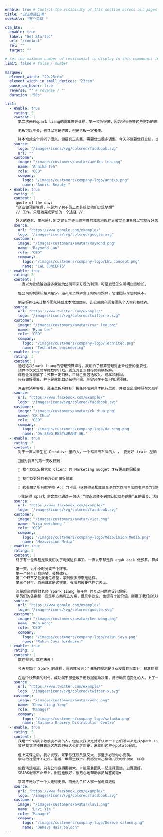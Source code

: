 ```yaml
---
enable: true # Control the visibility of this section across all pages where it is used
title: "见证卓越口碑"
subtitle: "客户见证 "

cta_btn:
  enable: true
  label: "Get Started"
  url: "/contact"
  rel: ""
  target: ""

# Set the maximum number of testimonial to display in this component instance
limit: false # false / number

marquee:
  element_width: "29.25rem"
  element_width_in_small_devices: "23rem"
  pause_on_hover: true
  reverse: "" # reverse / ""
  duration: "50s"

list:
  - enable: true
    rating: 5
    content: |
      第二次来到spark liang的预算管理课程，第一次听很蒙，因为很少去管这些财务的东西，一直在想怎么做好服务，提升业绩、培养更多的人，但却忘了一个非常重要的东西！【预算管理】。

      老板可以不会，也可以不是你做，但是老板一定要懂。

      降本增效这个词听了很久，但要真正实践，需要做出很多调整。今天不但要做好业绩，也要好好的做预算管理，让每一分钱发挥它最大的价值花，这个课程非常棒！谢谢spark liang
    source:
      logo: "/images/icons/svg/colored/facebook.svg"
      url: ""
    customer:
      image: "/images/customers/avatar/annika teh.png"
      name: "Annika Teh"
      role: "CEO"
      company:
        logo: "/images/customers/company-logo/anniks.png"
        name: "Anniks Beauty "
  - enable: true
    rating: 5
    content: |
     quote of the day:
     “企业做预算管理，不是为了榨干员工而是帮助他们实现梦想”
     // 工作，只是她完成梦想的一个途径 //

     好大的迭代、果然是2.0!之前上完还半懂不懂的难落地现在思绪完全清晰可以完整设好落地!
    source:
      url: "https://www.google.com/example/"
      logo: "/images/icons/svg/colored/google.svg"
    customer:
      image: "/images/customers/avatar/Raymond.png"
      name: "Raymond Lau"
      role: "CEO"
      company:
        logo: "/images/customers/company-logo/LWL concept.png"
        name: "LWL CONCEPTS"
  - enable: true
    rating: 5
    content: |
      一直以为业绩越做越多就能为公司带来可观的利润，可是发现怎么明明业绩增长，
      
      但公司的利润却越来越少。这次来上课学会了如何用预算，管理团队来控制成本。
      
      制定好KPI来让整个团队降低成本增加效率。让公司的利润和团队个人的利益挂钩。
    source:
      url: "https://www.twitter.com/example/"
      logo: "/images/icons/svg/colored/twitter-x.svg"
    customer:
      image: "/images/customers/avatar/ryan lee.png"
      name: "Ryan Lee"
      role: "CEO"
      company:
        logo: "/images/customers/company-logo/Technitec.png"
        name: "Technitec engineering"
  - enable: true
    rating: 5
    content: |
      通过这次Spark Liang的管理预算课程，我明白了预算管理对企业经营的重要性。
      预算不仅仅是简单的数字计划，更是对企业目标的明确拆解。
      课程让我理解了：预算＝定目标，目标主要包括收入、成本和利润。
      只有做好预算，并不是就能自动获得利润，关键还在于如何管理预算。
      
      真正的预算管理，是通过拆解目标，把任务落到具体执行层面，并结合合理的薪酬奖励机制，激励团队主动达成结果。这次学习让我意识到，利润是管理出来的，未来我会更加重视预算管理，通过科学的目标拆解和有效的激励措施，带领团队一起拿结果，创造更好的业绩
    source:
      url: "https://www.facebook.com/example/"
      logo: "/images/icons/svg/colored/facebook.svg"
    customer:
      image: "/images/customers/avatar/ck chua.png"
      name: "CK Chua"
      role: "CEO"
      company:
        logo: "/images/customers/company-logo/da seng.png"
        name: "DA SENG RESTAURANT SB."
  - enable: true
    rating: 5
    content: |
      对于一直以来生在 Creative 里的人，一个常常用右脑的人 ， 要好好 train 左脑 思考和分析 真的需要时间和训练 不然一两天就会突然变神仙的 hahaha 但是我不会说我不会，我会说 我会学 
      
      💪因为我真的第一天收获到：

      💎 我可以怎么最大化 Client 的 Marketing Budget 才有更高的回报率

      💎 我可以更好的去为公司做好预算

      💎 我看懂了所有数字和 Acc 的术语（我觉得会把这些复杂的东西简单化的老师真的很厉害 也很用心 
      
      ✨我记得 spark 的文章也说过一句话：“你永远赚不到你认知以外的钱”真的很棒，活到老学到老～
    source:
      url: "https://www.facebook.com/example/"
      logo: "/images/icons/svg/colored/facebook.svg"
    customer:
      image: "/images/customers/avatar/vica.png"
      name: "Vica_weicheng "
      role: "CEO"
      company:
        logo: "/images/customers/company-logo/Mezovision Media.png"
        name: "Mezovision Media"
  - enable: true
    rating: 5
    content: |
     终于有一堂课程是教我们关于利润这件事了。一直以来都是靠 agak agak 做预算，算成本，设目标，想策略。
     
     第一天，九个小时分成三个环节。
     第一个环节让我绝望，会想改行。
     第二个环节又让我看见希望，学到很多原来是这样。
     第三个环节。原来成本是这样算，有限的钱要花在刀刃上。
     
     流量超高的理财老师 Spark Liang 张开亮 的互动问题也设计超好。
     学员们的答案都一定是甲方案和乙方案，很具争议性，也很有讨论价值，颠覆了我们的认知。忙着扩充的老板们真的不止要顾着 p&l, cash flow 也相当重要。
    source:
      url: "https://www.google.com/example/"
      logo: "/images/icons/svg/colored/google.svg"
    customer:
      image: "/images/customers/avatar/ken wong.png"
      name: "Ken Wong"
      role: "CEO"
      company:
        logo: "/images/customers/company-logo/rakan jaya.png"
        name: "Rakan Jaya hardware."
  - enable: true
    rating: 5
    content: |
      赢在规划，赢在未来！
      
      今天参加了 Spark 的课程，深刻体会到：“清晰的规划是企业发展的指南针，精准的预算是穿越迷雾的灯塔。”他教的不仅仅是“认清目标”二字，更为企业转型提供了量化路径。
      
      在这个快节奏的时代，成功属于那些敢于用数据驱动决策，用行动拥抱变化的人。上了一节满满的一课，期待实践中创造价值！
    source:
      url: "https://www.twitter.com/example/"
      logo: "/images/icons/svg/colored/twitter-x.svg"
    customer:
      image: "/images/customers/avatar/yong.png"
      name: "Chew Liang Yong"
      role: "Manager"
      company:
        logo: "/images/customers/company-logo/salamku.png"
        name: "Salamku Grocery Distribution Centre"
  - enable: true
    rating: 5
    content: |
      我是一个对数字敏感度不高的人，但这次我决定好好认识一下它们所以决定找Spark Liang 張開亮老师学习预算管理课。  
      曾经我觉得预算管理这东西只有大公司才需要，离我们这种小potato很远。
      
      但上完课之后，我才发现，如果你还没又强又大，那至少必须你小而美。
      学习的过程并不轻松，看着一堆陌生数字，我感觉自己像幼儿院的小朋友一样😅
      
      但我清楚知道，只有公司变得更强大，才能带着团队一起走得更远，过得更好。  
      SPARK老师不止专业，耐性也很好，很用心地帮助学员解答问题❤️
      
      学习不是为了一个人走得更快，而是为了和大家一起走得更远
    source:
      url: "https://www.facebook.com/example/"
      logo: "/images/icons/svg/colored/facebook.svg"
    customer:
      image: "/images/customers/avatar/lavi.png"
      name: "Lavi Yim "
      role: "Manager"
      company:
        logo: "/images/customers/company-logo/Dereve saloon.png"
        name: "DeReve Hair Saloon"
---
```

